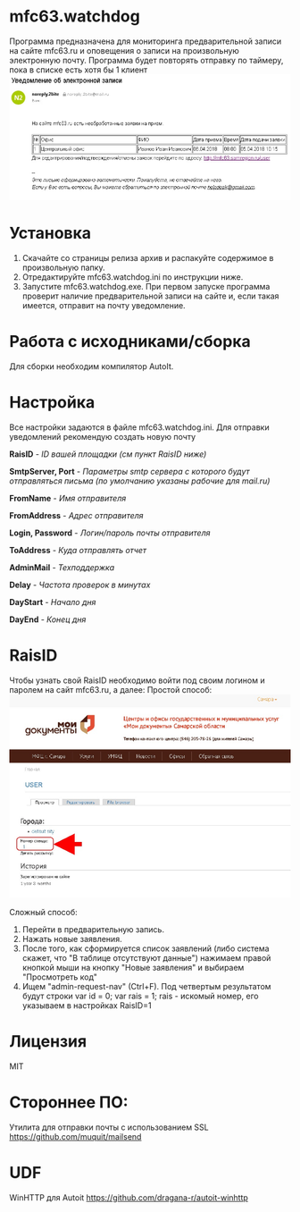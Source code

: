 # mfc63.watchdog
Программа предназначена для мониторинга предварительной записи на сайте mfc63.ru и оповещения о записи на произвольную электронную почту. Программа будет повторять отправку по таймеру, пока в списке есть хотя бы 1 клиент
![](https://github.com/2bite/mfc63.watchdog/raw/master/screen2.png)

# Установка
1. Скачайте со страницы релиза архив и распакуйте содержимое в произвольную папку.
2. Отредактируйте mfc63.watchdog.ini по инструкции ниже.
3. Запустите mfc63.watchdog.exe. При первом запуске программа проверит наличие предварительной записи на сайте и, если такая имеется, отправит на почту уведомление.

# Работа с исходниками/сборка
Для сборки необходим компилятор AutoIt. 

# Настройка
Все настройки задаются в файле mfc63.watchdog.ini. Для отправки уведомлений рекомендую создать новую почту

**RaisID** - *ID вашей площадки (см пункт RaisID ниже)*

**SmtpServer, Port** - *Параметры smtp сервера с которого будут отправляться письма (по умолчанию указаны рабочие для mail.ru)*

**FromName** - *Имя отправителя*

**FromAddress** - *Адрес отправителя*

**Login, Password** - *Логин/пароль почты отправителя*

**ToAddress** - *Куда отправлять отчет*

**AdminMail** - *Техподдержка*

**Delay** - *Частота проверок в минутах*

**DayStart** - *Начало дня*

**DayEnd** - *Конец дня*

# RaisID
Чтобы узнать свой RaisID необходимо войти под своим логином и паролем на сайт mfc63.ru, а далее:
Простой способ:
![](https://github.com/2bite/mfc63.watchdog/raw/master/screen3.jpg)

Сложный способ:
1. Перейти в предварительную запись.
2. Нажать новые заявления.
3. После того, как сформируется список заявлений (либо система скажет, что "В таблице отсутствуют данные") нажимаем правой кнопкой мыши на кнопку "Новые заявления" и выбираем "Просмотреть код"
4. Ищем "admin-request-nav" (Ctrl+F). Под четвертым результатом будут строки var id = 0; var rais = 1; rais - искомый номер, его указываем в настройках RaisID=1

# Лицензия
MIT

# Стороннее ПО:
Утилита для отправки почты с использованием SSL
https://github.com/muquit/mailsend

# UDF
WinHTTP для Autoit
https://github.com/dragana-r/autoit-winhttp
